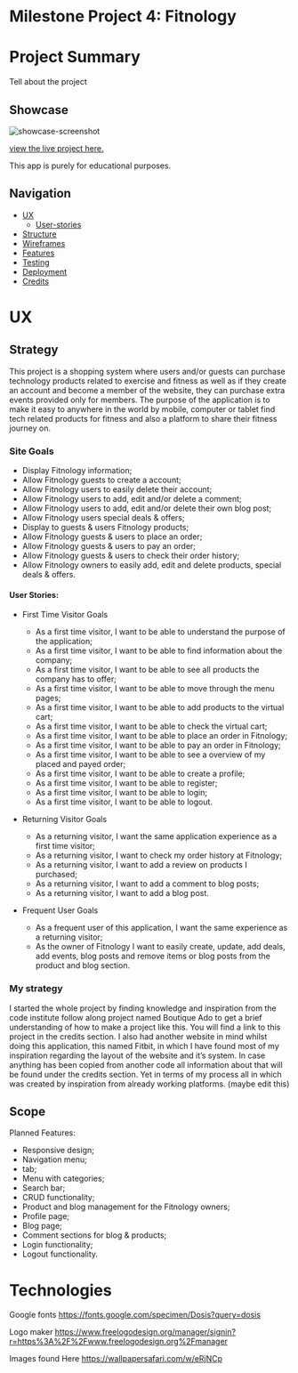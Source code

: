 # Milestone Project 4: Fitnology

# Project Summary
Tell about the project

## Showcase 
![showcase-screenshot](media...)

[view the live project here.](#http)<br>

This app is purely for educational purposes.

## Navigation

* [UX](#ux)
  + [User-stories](#user-stories)
* [Structure](#structure)
* [Wireframes](#wireframes)
* [Features](#features)
* [Testing](#testing)
* [Deployment](#deployment)
* [Credits](#credits)

# UX

## Strategy 

This project is a shopping system where users and/or guests can purchase technology products related to exercise and fitness as well as if they create an account and become a member of the website, they can purchase extra events provided only for members. The purpose of the application is to make it easy to anywhere in the world by mobile, computer or tablet find tech related products for fitness and also a platform to share their fitness journey on. 

### Site Goals

* Display Fitnology information;
* Allow Fitnology guests to create a account;
* Allow Fitnology users to easily delete their account;
* Allow Fitnology users to add, edit and/or delete a comment; 
* Allow Fitnology users to add, edit and/or delete their own blog post; 
* Allow Fitnology users special deals & offers;
* Display to guests & users Fitnology products;
* Allow Fitnology guests & users to place an order;
* Allow Fitnology guests & users to pay an order;
* Allow Fitnology guests & users to check their order history;
* Allow Fitnology owners to easily add, edit and delete products, special deals & offers.

#### User Stories: 

* First Time Visitor Goals
    * As a first time visitor, I want to be able to understand the purpose of the application;
    * As a first time visitor, I want to be able to find information about the company;
    * As a first time visitor, I want to be able to see all products the company has to offer;
    * As a first time visitor, I want to be able to move through the menu pages;
    * As a first time visitor, I want to be able to add products to the virtual cart;
    * As a first time visitor, I want to be able to check the virtual cart;
    * As a first time visitor, I want to be able to place an order in Fitnology;
    * As a first time visitor, I want to be able to pay an order in Fitnology;
    * As a first time visitor, I want to be able to see a overview of my placed and payed order;
    * As a first time visitor, I want to be able to create a profile;
    * As a first time visitor, I want to be able to register;
    * As a first time visitor, I want to be able to login;
    * As a first time visitor, I want to be able to logout.

* Returning Visitor Goals
    * As a returning visitor, I want the same application experience as a first time visitor;
    * As a returning visitor, I want to check my order history at Fitnology;
    * As a returning visitor, I want to add a review on products I purchased;
    * As a returning visitor, I want to add a comment to blog posts;
    * As a returning visitor, I want to add a blog post.

* Frequent User Goals
    * As a frequent user of this application, I want the same experience as a returning visitor;
    * As the owner of Fitnology I want to easily create, update, add deals, add events, blog posts and remove items or blog posts from the product and blog section. 

### My strategy 

I started the whole project by finding knowledge and inspiration from the code institute follow along project named Boutique Ado to get a brief understanding of how to make a project like this. You will find a link to this project in the credits section. I also had another website in mind whilst doing this application, this named Fitbit, in which I have found most of my inspiration regarding the layout of the website and it’s system. In case anything has been copied from another code all information about that will be found under the credits section. Yet in terms of my process all in which was created by inspiration from already working platforms. (maybe edit this)

## Scope 

Planned Features:<br>
* Responsive design;
* Navigation menu;
* tab;
* Menu with categories;
* Search bar;
* CRUD functionality;
* Product and blog management for the Fitnology owners;
* Profile page;
* Blog page;
* Comment sections for blog & products;
* Login functionality;
* Logout functionality.


# Technologies

Google fonts 
https://fonts.google.com/specimen/Dosis?query=dosis

Logo maker
https://www.freelogodesign.org/manager/signin?r=https%3A%2F%2Fwww.freelogodesign.org%2Fmanager

Images found 
Here https://wallpapersafari.com/w/eRjNCp